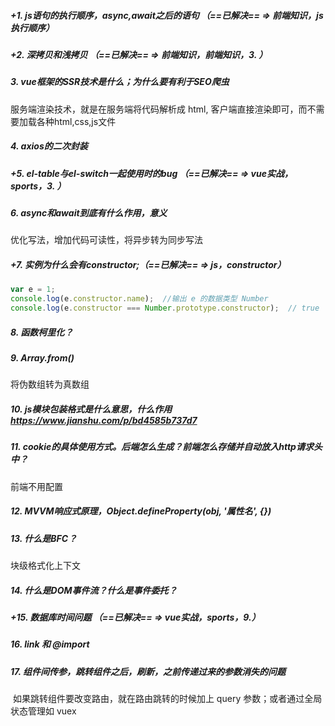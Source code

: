 ##### +1. js语句的执行顺序，async,await之后的语句 （==已解决== => 前端知识，js执行顺序）

##### +2. 深拷贝和浅拷贝 （==已解决== => 前端知识，前端知识，3. ）

##### 3. vue框架的SSR技术是什么；为什么要有利于SEO爬虫

服务端渲染技术，就是在服务端将代码解析成 html, 客户端直接渲染即可，而不需要加载各种html,css,js文件

##### 4. axios的二次封装

##### +5. el-table与el-switch一起使用时的bug （==已解决== => vue实战，sports，3. ）

##### 6. async和await到底有什么作用，意义

优化写法，增加代码可读性，将异步转为同步写法

##### +7. 实例为什么会有constructor;（==已解决== => js，constructor）

```js
var e = 1; 
console.log(e.constructor.name);  //输出 e 的数据类型 Number
console.log(e.constructor === Number.prototype.constructor);  // true
```

##### 8. 函数柯里化？

##### 9. Array.from()

将伪数组转为真数组

##### 10. js模块包装格式是什么意思，什么作用 https://www.jianshu.com/p/bd4585b737d7

##### 11. cookie的具体使用方式。后端怎么生成？前端怎么存储并自动放入http请求头中？

前端不用配置

##### 12. MVVM响应式原理，Object.defineProperty(obj, '属性名', {})

##### 13. 什么是BFC？

块级格式化上下文

##### 14. 什么是DOM事件流？什么是事件委托？

##### +15. 数据库时间问题  （==已解决== => vue实战，sports，9.）

##### 16. link 和 @import

##### 17. 组件间传参，跳转组件之后，刷新，之前传递过来的参数消失的问题

​	如果跳转组件要改变路由，就在路由跳转的时候加上 query 参数；或者通过全局状态管理如 vuex 



















